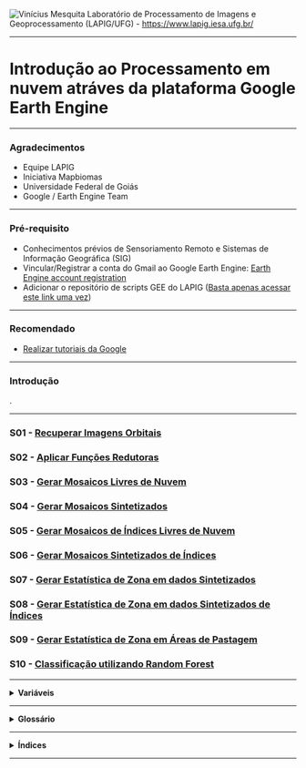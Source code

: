 ![Vinícius Mesquita](Logo.png)
Laboratório de Processamento de Imagens e Geoprocessamento (LAPIG/UFG) - https://www.lapig.iesa.ufg.br/

--------------
# Introdução ao Processamento em nuvem atráves da plataforma Google Earth Engine
--------------

### Agradecimentos
- Equipe LAPIG
- Iniciativa Mapbiomas
- Universidade Federal de Goiás
- Google / Earth Engine Team

------

### Pré-requisito

- Conhecimentos prévios de Sensoriamento Remoto e Sistemas de Informação Geográfica (SIG)
- Vincular/Registrar a conta do Gmail ao Google Earth Engine: [Earth Engine account registration](https://signup.earthengine.google.com/)
- Adicionar o repositório de scripts GEE do LAPIG ([Basta apenas acessar este link uma vez](https://code.earthengine.google.com/?accept_repo=users/vieiramesquita/LAPIG-GEE)) 

-------------

### Recomendado

- [Realizar tutoriais da Google](https://developers.google.com/earth-engine/tutorial\_js\_01)

--------------

### Introdução

.

---------------

### S01 - [Recuperar Imagens Orbitais](https://code.earthengine.google.com/689f6ca00042d114b10813eba2035fc8)


### S02 - [Aplicar Funções Redutoras](https://code.earthengine.google.com/6530a143b510209b0caace162931739c)


### S03 - [Gerar Mosaicos Livres de Nuvem](https://code.earthengine.google.com/7fb8756e59e06809696b6e04f9d495da)


### S04 - [Gerar Mosaicos Sintetizados](https://code.earthengine.google.com/956b985eedd7d8391ec5af39cb3a7d72)


### S05 - [Gerar Mosaicos de Índices Livres de Nuvem](https://code.earthengine.google.com/a6fb6071301f35a2f9977eb2dcfe2c65)


### S06 - [Gerar Mosaicos Sintetizados de Índices](https://code.earthengine.google.com/a6fb6071301f35a2f9977eb2dcfe2c65)


### S07 - [Gerar Estatística de Zona em dados Sintetizados](https://code.earthengine.google.com/fcdd95dfaf682daf2c99d523472970cd)


### S08 - [Gerar Estatística de Zona em dados Sintetizados de Índices](https://code.earthengine.google.com/c31c81258282cd037c6675c4c0733860)


### S09 - [Gerar Estatística de Zona em Áreas de Pastagem](https://code.earthengine.google.com/5fe4127d63ff87021faf688ec6641512)


### S10 - [Classificação utilizando Random Forest](https://code.earthengine.google.com/327cf98ff134314a7c9c72975f113b17)

---------------

<details>
<summary> <b>Variáveis</b> </summary>
<p>

#### [Você pode aprender mais sobre as variáveis utilizadas no curso e como edita-las clicando aqui](https://github.com/vieiramesquita/LAPIG-GEE/blob/master/VARIAVEIS.md)

----

</p>
</details>

---------------

<details>
<summary> <b>Glossário</b> </summary>
<p>
 
* **TOA**: Reflectância de topo de atmosfera
* **SR**: Reflectância de superficie
* **Chuva**: Coloração padrão do dado. e.g. precipitação em mm/h
* **ALT**: Altitude/Elevação em metros
* **TEMP**: Temperatura de Superfície (LST)
* **NDVI**: Índice de vegetação com diferença normalizada (Nir-Red / Nir+Red)
* **EVI**: Índice de vegetação melhorado (2.5 * (Nir - Red)/ 1 + Nir + 6*Red + 7.5*Blue)
* **ET/PET**: Evapotranspiração total / Evapotranspiração potencial total em mm
* **Agri**: Compoisção colorida utilizada na detecção de áreas agrícolas (Swir/Nir/Red)
* **False**: Compoisção colorida utilizada para dar ênfase a vegetação (Nir/Swir/Red ou Nir/Red/Green)
* **False20**: Semelhante ao 'False', porém realiza a composição com as bandas de 20m de Sentinel 2
* **True**: Compoisção colorida que reproduz as cores "naturais" (Red/Green/Blue)
* **SAR**: Diferença de eixo de polarizacao (Radar - VV,VH,VH)
* **OIL**: Visualização da polarização VV (Radar) com realce específico para vazamentos de óleo

</p>
</details>


---------------


<details><summary> <b>Índices</b> </summary>
 
<p>

#### Você pode encontrar mais índices aqui: https://www.indexdatabase.de

----

* **ARI_1** & **ARI_2** : _Anthocyanin Reflectance Index_ - Aplicação:
  * Gitelson, A., M. Merzlyak, and O. Chivkunova. **Optical Properties and Nondestructive Estimation of Anthocyanin Content in Plant Leaves**. Photochemistry and Photobiology 71 (2001): 38-45.
  * https://www.harrisgeospatial.com/docs/LeafPigments.html
----

* **CAI** : _Cellulose Absorption Index_ - Aplicações:
  * Nagler, Pamela & Daughtry, Craig & Goward, Samuel. (2000). **Plant Litter and Soil Reflectance**. Remote Sensing of Environment. 71. 207-215. 10.1016/S0034-4257(99)00082-6.
  * Nagler, P. L., Inoue, Y., Glenn, E. P., Russ, A. L., & Daughtry, C. S. T. (2003). **Celluloseabsorption index (CAI) to quantify mixed soil–plant litter scenes**.Remote Sensing of Environment,87, 310–325.
  * Guerschman, J. -P., Hill, M. J., Barrett, D. J., Renzullo, L., Marks, A., & Botha, E. (2009). **Estimating fractional cover of photosynthetic vegetation, non-photosynthetic vegetationand soil in mixed tree–grassvegetationusing the EO-1 and MODIS sensors**. RemoteSensing of Environment,113,928–945.
----

* **CRI1** & **CRI2** : _Carotenoid Reflectance Index_ - Aplicação:
  * Gitelson, A., et al. **Assessing Carotenoid Content in Plant Leaves with Reflectance Spectroscopy**. Photochemistry and Photobiology 75 (2002): 272-281.
  * https://www.harrisgeospatial.com/docs/LeafPigments.html
----

* **EVI_1** : _Enhanced Vegetation Index_ - Aplicações:
  * Huete, A.; Didan, K.; Miura, T.; Rodriguez, E. P.; Gao, X.; Ferreira, L. G. **Overview of the radiometric and biophysical performance of the MODIS vegetation indices**. Remote Sensing of Environment 83(2002) 195-213
----

* **EVI_2** : _Enhanced Vegetation Index 2_ - Aplicações:
  * Jiang, Z.; Huete, A.R.; Didan, K.; Miura, T. **Development of a two-band enhanced vegetation index without a blue band**. Remote Sens. Environ., 112 (2008), pp. 3833-3845
----

* **LAI_1** & **LAI_2** : _Leaf Area Index_ - Aplicações:
  * Faris, A.A.; Reddy, Y.S. **Estimation of urban heat island using Landsat ETM+ imagery at Chennai city – a case study**. Int. J. Earth Sci. Eng., 3 (2010), pp. 332-340
  * Boegh, E., H. Soegaard, N. Broge, C. Hasager, N. Jensen, K. Schelde, and A. Thomsen. **Airborne Multi-spectral Data for Quantifying Leaf Area Index, Nitrogen Concentration and Photosynthetic Efficiency in Agriculture**. Remote Sensing of Environment 81, no. 2-3 (2002): 179-193.
  * https://www.sciencedirect.com/science/article/pii/S1110982315000551
----

* **MSI** : _Moisture Stress Index_ - Aplicações:
  * Hunt, E.R. and Rock, B.N. 1989. **Detection of changes in leaf water content using near- and middle-infraredreflectances**. Remote Sensing of Environment, 30, 43–54.
----

* **NDBI** : _Normalized Difference Build-up Index_ - Aplicações:
  *  Zha, Y.; Gao, J. ; Ni, S. (2003) **Use of normalized difference built-up index in automatically mapping urban areas from TM imagery**, International Journal of Remote Sensing, 24:3, 583-594, DOI: 10.1080/01431160304987 
----

* **NDII** : _Normalized Difference Infrared Index_ - Aplicações:
  * Hardisky, M. A., Klemas, V., & Smart, R. M. (1983). **The influences of soil salinity, growthform, and leaf moisture on the spectral reflectance ofSpartina alternifloracanopies**.Photogrammetric Engineering and Remote Sensing,49,77–83.
----

* **NDVI** : _Normalized Difference Vegetation Index_ - Aplicações:
  * Rouse, J., R. Haas, J. Schell, and D. **Deering. Monitoring Vegetation Systems in the Great Plains with ERTS**. Third ERTS Symposium, NASA (1973): 309-317.
  * Tucker, C.J.; Elgin, H.J.-Jr.; McMurtrey, J.E.I.; Fran, C.J. **Monitoring corn and soybean crop development with hand-held radiometer spectral data**. Remote Sens. Environ., 8 (1979), pp. 237-248, 10.1016/0034-4257(79)90004-X
----

* **NDWI_1** & **NDWI_2** : _Normalized Difference Water Index_ - Aplicações:
  * **Conteúdo de Água nas folhas** (NDWI_1): Gao, B. **NDWI — A normalized difference water index for remote sensing of vegetation liquid water from space**. Remote Sensing of Environment, 58 (1996), pp. 257-266
  * **Água no ambiente** (NDWI_2):  McFEETERS, S. K. (1996). **The use of the Normalized Difference Water Index (NDWI) in the delineation of open water features**, International Journal of Remote Sensing, 17:7, 1425-1432, DOI: 10.1080/01431169608948714 
----

* **PRI** : _Photochemical Reflectance Index_ - Aplicações:
  * Penuelas, J., I. Filella, and J. Gamon. **Assessment of photosynthetic radiation-use efficiency with spectral reflectance**. New Phytologist 131 (1995): 291-296.
  * Gamon, J., L. Serrano, and J. Surfus. **The Photochemical Reflectance Index: An Optical Indicator of Photosynthetic Radiation Use Efficiency Across Species, Functional Types and Nutrient Levels**. Oecologia 112 (1997): 492-501.
  * https://www.harrisgeospatial.com/docs/LightUseEfficiency.html
----

* **PSRI** : _Plant Senescence Reflectance Index_ - Aplicações:
  * Marsett, R. C., Qi, J. G., Heilman, P., Biedenbender, S. H., Watson, M. C., Amer, S., et al.(2006).**Remote sensing for grassland management in the arid Southwest**. RangeEcology and Management,59, 530–540
  * https://www.harrisgeospatial.com/docs/LightUseEfficiency.html
----

* **PSSR** : _Pigment Specific Simple Ratio_ - Aplicações:
  *  Blackburn, G. A. (1998). **Spectral indices for estimating photosynthetic pigment concentrations: A test using senescent tree leaves**, International Journal of Remote Sensing, 19:4, 657-675, DOI: 10.1080/014311698215919 
----

* **RGR** : _Red-Green Ratio_ - Aplicações:
  * Gamon, J., and J. Surfus. **Assessing Leaf Pigment Content and Activity With a Reflectometer**. New Phytologist 143 (1999): 105-117.
  * Sims, D. A., & Gamon, J. A. (2002). **Relationships between leaf pigment content andspectral reflectance across a wide range of species, leaf structures and developmentalstages**. Remote Sensing of Environment,81,337–354.
  * https://www.harrisgeospatial.com/docs/LightUseEfficiency.html
----

* **RVSI** : _Red-Edge Vegetation Stress Index_ - Aplicações:
  * Merton, R. N. (1998). **Monitoring community hysteresis using spectral shift analysis and the red-edgevegetation stress index**. Proceedings of the Seventh Annual JPL Airborne Earth Science Workshop.NASA, Jet Propulsion Laboratory, Pasadena, California, USA. 12-16 January 1998.
  * Merton, R., and J. Huntington. **Early simulation results of the ARIES-1 satellite sensor for multi-temporal vegetation research derived from AVIRIS**. NASA Jet Propulsion Lab., Pasadena, CA, 1999. 
----

* **SAVI**: _Soil Adjusted Vegetation Index_ - Aplicações: 
  * Huete, A. R. 1988. **A soil-adjusted vegetation index (SAVI)**. Remote Sensing of Environment, 25, 295–309.
----

* **SATVI** : _Soil Adjusted Total Vegetation Index_ - Aplicações: 
  * Marsett, R. C., Qi, J. G., Heilman, P., Biedenbender, S. H., Watson, M. C., Amer, S., et al.(2006). **Remote sensing for grassland management in the arid Southwest**. RangeEcology and Management,59, 530–540
----

* **SIPI_1** & **SIPI_2** : _Structure Insensitive Pigment Index_ - Aplicações: 
  * Penuelas, J., F. Baret, and I. Filella. **Semi-Empirical Indices to Assess Carotenoids/Chlorophyll-a Ratio from Leaf Spectral Reflectance**. Photosynthetica 31 (1995): 221-230.
  * Blackburn, G. A. (1998). **Spectral indices for estimating photosynthetic pigment concentrations: A test using senescent tree leaves**, International Journal of Remote Sensing, 19:4, 657-675, DOI: 10.1080/014311698215919
  * https://www.harrisgeospatial.com/docs/LightUseEfficiency.html
----

* **VARI** : _Visible Atmospherically Resistant Index_ - Aplicações:
  * Gitelson, A., et al. **Vegetation and Soil Lines in Visible Spectral Space: A Concept and Technique for Remote Estimation of Vegetation Fraction**. International Journal of Remote Sensing 23 (2002): 2537−2562.
  * https://www.harrisgeospatial.com/docs/BroadbandGreenness.html#Visible
----

* **VIG** : _Visible Index Green_ - Aplicações:
  * Gitelson, A.A.; Kaufman, Y.J.; Stark, R.; Rundquist, D. **Novel algorithms for remote estimation of vegetation fraction**. Remote Sens. Environ., 80 (2002), pp. 76-87
 
</p>
</details>

---------------
